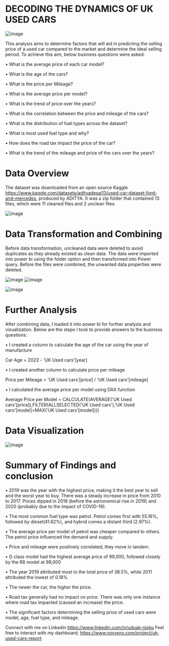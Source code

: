 # DECODING THE DYNAMICS OF UK USED CARS

![image](https://user-images.githubusercontent.com/128192166/236651758-65a560ee-3fbc-41a2-921f-9a0c6cf890de.png)

This analysis aims to determine factors that will aid in predicting the selling price of a used car compared to the market and determine the ideal selling period. To achieve this aim, below business questions were asked:

•	What is the average price of each car model?

•	What is the age of the cars?

•	What is the price per Mileage?

•	What is the average price per model?

•	What is the trend of price over the years?

•	What is the correlation between the price and mileage of the cars?

•	What is the distribution of fuel types across the dataset?

•	What is most used fuel type and why?

•	How does the road tax impact the price of the car?

•	What is the trend of the mileage and price of the cars over the years?

# Data Overview

The dataset was downloaded from an open source Kaggle https://www.kaggle.com/datasets/adityadesai13/used-car-dataset-ford-and-mercedes, produced by ADITYA. It was a zip folder that contained 13 files, which were 11 cleaned files and 2 unclean files.  

![image](https://user-images.githubusercontent.com/128192166/236651875-505d335c-df4f-4c86-98ec-9980b4d52aae.png)

# Data Transformation and Combining

Before data transformation, uncleaned data were deleted to avoid duplicates as they already existed as clean data. The data were imported into power bi using the folder option and then transformed into Power query. Before the files were combined, the unwanted data properties were deleted.

![image](https://user-images.githubusercontent.com/128192166/236651920-3ff14d33-4e1b-4840-96b7-9384d11eb41b.png)
![image](https://user-images.githubusercontent.com/128192166/236651955-45e8d33d-a86d-4878-81b4-5af6bda20755.png)


![image](https://user-images.githubusercontent.com/128192166/236652046-1ec2d370-cb2f-490c-9498-15c2057c2b0a.png)



# Further Analysis

After combining data, I loaded it into power bi for further analysis and visualization. Below are the steps I took to provide answers to the business questions:

•	I created a column to calculate the age of the car using the year of manufacture

Car Age = 2023 - 'UK Used cars'[year]

•	I created another column to calculate price per mileage

Price per Mileage = 'UK Used cars'[price] / 'UK Used cars'[mileage]

•	I calculated the average price per model using DAX function

Average Price per Model = CALCULATE(AVERAGE('UK Used cars'[price]),FILTER(ALLSELECTED('UK Used cars'),'UK Used cars'[model]=MAX('UK Used cars'[model])))


# Data Visualization

![image](https://user-images.githubusercontent.com/128192166/236652105-8fc3d142-1092-478a-a6e4-9e4ee446f747.png)

# Summary of Findings and conclusion

• 2019 was the year with the highest price, making it the best year to sell and the worst year to buy. There was a steady increase in price from 2010 to 2017. Prices dipped in 2018 (before the astronomical rise in 2019) and 2020 (probably due to the impact of COVID-19). 

• The most common fuel type was petrol. Petrol comes first with 55.16%, followed by diesel(41.62%), and hybrid comes a distant third (2.97%). 

• The average price per model of petrol was cheaper compared to others. The petrol price influenced the demand and supply. 

• Price and mileage were positively correlated; they move in tandem. 

• G class model had the highest average price of 99,000, followed closely by the R8 model at 98,000

• The year 2019 attributed most to the total price of 38.5%, while 2011 attributed the lowest of 0.18%

• The newer the car, the higher the price.

• Road tax generally had no impact on price. There was only one instance where road tax impacted (caused an increase) the price. 

• The significant factors determining the selling price of used cars were model, age, fuel type, and mileage. 

Connect with me on Linkedin https://www.linkedin.com/in/uduak-njoku
Feel free to interact with my dashboard; https://www.novypro.com/project/uk-used-cars-report








